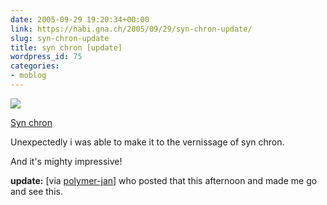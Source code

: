 ```yaml
---
date: 2005-09-29 19:20:34+00:00
link: https://habi.gna.ch/2005/09/29/syn-chron-update/
slug: syn-chron-update
title: syn chron [update]
wordpress_id: 75
categories:
- moblog
---
```



[![](https://static.flickr.com/32/47788242_6b6620e1d1_m.jpg)](https://www.flickr.com/photos/habi/47788242/)



[Syn chron](https://www.flickr.com/photos/habi/47788242/)










Unexpectedly i was able to make it to the vernissage of syn chron.



And it's mighty impressive!



  

**update:** [via [polymer-jan](https://pieceoplastic.com/index.php/2045/syn-chron/)] who posted that this afternoon and made me go and see this.  

